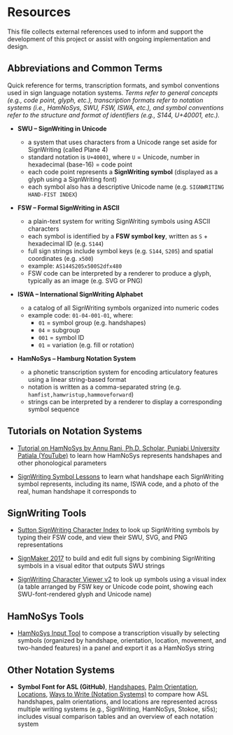 # Resources

This file collects external references used to inform and support the development of this project or assist with ongoing implementation and design.

## Abbreviations and Common Terms  
Quick reference for terms, transcription formats, and symbol conventions used in sign language notation systems. 
_Terms refer to general concepts (e.g., code point, glyph, etc.), 
transcription formats refer to notation systems (i.e., HamNoSys, SWU, FSW, ISWA, etc.), 
and symbol conventions refer to the structure and format of identifiers (e.g., S144, U+40001, etc.)._

- **SWU – SignWriting in Unicode**  
  - a system that uses characters from a Unicode range set aside for SignWriting (called Plane 4)  
  - standard notation is `U+40001`, where `U` = Unicode, number in hexadecimal (base-16) = code point  
  - each code point represents a **SignWriting symbol** (displayed as a glyph using a SignWriting font)  
  - each symbol also has a descriptive Unicode name (e.g. `SIGNWRITING HAND-FIST INDEX`)

- **FSW – Formal SignWriting in ASCII**  
  - a plain-text system for writing SignWriting symbols using ASCII characters  
  - each symbol is identified by a **FSW symbol key**, written as `S` + hexadecimal ID (e.g. `S144`)  
  - full sign strings include symbol keys (e.g. `S144`, `S205`) and spatial coordinates (e.g. `x500`)  
  - example: `AS144S205x500S2dfx480`  
  - FSW code can be interpreted by a renderer to produce a glyph, typically as an image (e.g. SVG or PNG)

- **ISWA – International SignWriting Alphabet**  
  - a catalog of all SignWriting symbols organized into numeric codes  
  - example code: `01-04-001-01`, where:  
    - `01` = symbol group (e.g. handshapes)  
    - `04` = subgroup  
    - `001` = symbol ID  
    - `01` = variation (e.g. fill or rotation)
  
- **HamNoSys – Hamburg Notation System**  
  - a phonetic transcription system for encoding articulatory features using a linear string-based format 
  - notation is written as a comma-separated string (e.g. `hamfist,hamwristup,hammoveforward`)  
  - strings can be interpreted by a renderer to display a corresponding symbol sequence

## Tutorials on Notation Systems

- [Tutorial on HamNoSys by Annu Rani, Ph.D. Scholar, Punjabi University Patiala (YouTube)](https://youtu.be/iri8-T1Xn3w?feature=shared)
  to learn how HamNoSys represents handshapes and other phonological parameters  

- [SignWriting Symbol Lessons](https://www.signwriting.org/lessons/iswa/)
  to learn what handshape each SignWriting symbol represents, including its name, ISWA code, and a photo of the real, human handshape it corresponds to

## SignWriting Tools

- [Sutton SignWriting Character Index](https://slevinski.github.io/SuttonSignWriting/characters/index.html)
  to look up SignWriting symbols by typing their FSW code, and view their SWU, SVG, and PNG representations

- [SignMaker 2017](https://www.signbank.org/signmaker/#?ui=en)
  to build and edit full signs by combining SignWriting symbols in a visual editor that outputs SWU strings

- [SignWriting Character Viewer v2](https://slevinski.github.io/SignWriting_Character_Viewer/SignWriting_Character_Viewer_2.html#?ui=en&set=key)
  to look up symbols using a visual index
  (a table arranged by FSW key or Unicode code point, showing each SWU-font-rendered glyph and Unicode name)

## HamNoSys Tools

- [HamNoSys Input Tool](https://www.sign-lang.uni-hamburg.de/hamnosys/input/)
  to compose a transcription visually by selecting symbols
  (organized by handshape, orientation, location, movement, and two-handed features) in a panel
  and export it as a HamNoSys string


## Other Notation Systems

- **Symbol Font for ASL (GitHub)**,
  [Handshapes](https://aslfont.github.io/Symbol-Font-For-ASL/asl/handshapes.html),
  [Palm Orientation](https://aslfont.github.io/Symbol-Font-For-ASL/asl/palm-orientation.html),
  [Locations](https://aslfont.github.io/Symbol-Font-For-ASL/asl/locations.html),
  [Ways to Write (Notation Systems)](https://aslfont.github.io/Symbol-Font-For-ASL/ways-to-write.html)
  to compare how ASL handshapes, palm orientations, and locations are represented across multiple writing systems (e.g., SignWriting, HamNoSys, Stokoe, si5s);
  includes visual comparison tables and an overview of each notation system
